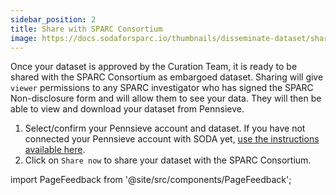 ```yaml
---
sidebar_position: 2
title: Share with SPARC Consortium
image: https://docs.sodaforsparc.io/thumbnails/disseminate-dataset/share-with-sparc-consortium.png
---
```


Once your dataset is approved by the Curation Team, it is ready to be shared with the SPARC Consortium as embargoed dataset. Sharing will give `viewer` permissions to any SPARC investigator who has signed the SPARC Non-disclosure form and will allow them to see your data. They will then be able to view and download your dataset from Pennsieve.

1. Select/confirm your Pennsieve account and dataset. If you have not connected your Pennsieve account with SODA yet, [use the instructions available here](../manage-dataset/connect-your-pennsieve-account-with-soda).
2. Click on `Share now` to share your dataset with the SPARC Consortium.

import PageFeedback from '@site/src/components/PageFeedback';

<PageFeedback />
